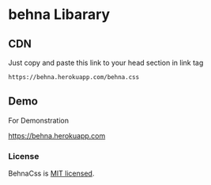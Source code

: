 # behna Libarary


## CDN 
Just copy and paste this link to your head section in link tag

```
https://behna.herokuapp.com/behna.css
```

## Demo 
For Demonstration 

https://behna.herokuapp.com

### License

BehnaCss is [MIT licensed](./LICENSE).